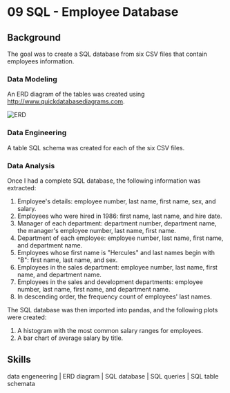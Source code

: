 # 09 SQL - Employee Database

## Background

The goal was to create a SQL database from six CSV files that contain employees information.

### Data Modeling

An ERD diagram of the tables was created using http://www.quickdatabasediagrams.com.

![ERD](https://user-images.githubusercontent.com/77761497/175016182-86b790bb-469d-487a-88df-dd36b5857021.png)

### Data Engineering

A table SQL schema was created for each of the six CSV files.

### Data Analysis

Once I had a complete SQL database, the following information was extracted:

1. Employee's details: employee number, last name, first name, sex, and salary.
2. Employees who were hired in 1986: first name, last name, and hire date.
3. Manager of each department: department number, department name, the manager's employee number, last name, first name.
4. Department of each employee: employee number, last name, first name, and department name.
5. Employees whose first name is "Hercules" and last names begin with "B": first name, last name, and sex.
6. Employees in the sales department: employee number, last name, first name, and department name.
7. Employees in the sales and development departments: employee number, last name, first name, and department name.
8. In descending order, the frequency count of employees' last names.

The SQL database was then imported into pandas, and the following plots were created:

1. A histogram with the most common salary ranges for employees.
2. A bar chart of average salary by title.

## Skills

data engeneering | ERD diagram | SQL database | SQL queries | SQL table schemata
